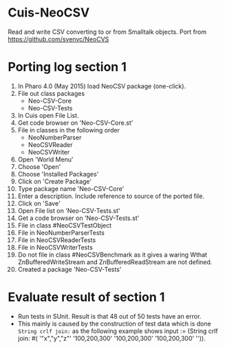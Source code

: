 # Cuis-NeoCSV
Read and write CSV converting to or from Smalltalk objects.  Port from https://github.com/svenvc/NeoCVS


# Porting log section 1

1. In Pharo 4.0 (May 2015) load NeoCSV package (one-click).
2. File out class packages
    - Neo-CSV-Core
    - Neo-CSV-Tests
3. In Cuis open File List.
4. Get code browser on 'Neo-CSV-Core.st'
5. File in classes in the following order
    - NeoNumberParser
    - NeoCSVReader
    - NeoCSVWriter
6. Open 'World Menu'
7. Choose 'Open'
8. Choose 'Installed Packages'
9. Click on 'Create Package'
10. Type package name 'Neo-CSV-Core'
11. Enter a description. Include reference to source of the ported file.
12. Click on 'Save'
13. Open File list on 'Neo-CSV-Tests.st'
14. Get a code browser on 'Neo-CSV-Tests.st'
15. File in class #NeoCSVTestObject
16. File in NeoNumberParserTests
17. File in NeoCSVReaderTests
18. File in NeoCSVWriterTests
19. Do not file in class #NeoCSVBenchmark as it gives a waring Wthat ZnBufferedWriteStream and ZnBufferedReadStream are not defined.
20. Created a package 'Neo-CSV-Tests'

# Evaluate result of section 1

- Run tests in SUnit. Result is that 48 out of 50 tests have an error.
- This mainly is caused by the construction of test data which is done ``String crlf join:`` as the following example shows
    input := (String crlf join: #( '"x","y","z"' '100,200,300' '100,200,300' '100,200,300' '')).
  


